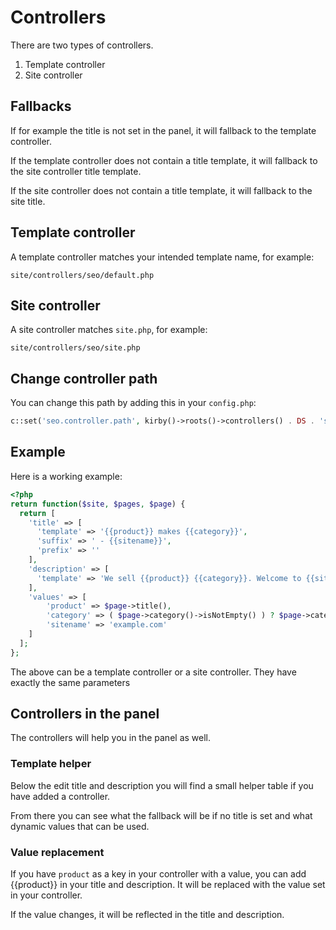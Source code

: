 # Controllers

There are two types of controllers.

1. Template controller
2. Site controller

## Fallbacks

If for example the title is not set in the panel, it will fallback to the template controller.

If the template controller does not contain a title template, it will fallback to the site controller title template.

If the site controller does not contain a title template, it will fallback to the site title.

## Template controller

A template controller matches your intended template name, for example:

```
site/controllers/seo/default.php
```

## Site controller

A site controller matches `site.php`, for example:

```
site/controllers/seo/site.php
```

## Change controller path

You can change this path by adding this in your `config.php`:

```php
c::set('seo.controller.path', kirby()->roots()->controllers() . DS . 'seo');
```

## Example

Here is a working example:

```php
<?php
return function($site, $pages, $page) {
  return [
    'title' => [
      'template' => '{{product}} makes {{category}}',
      'suffix' => ' - {{sitename}}',
      'prefix' => ''
    ],
    'description' => [
      'template' => 'We sell {{product}} {{category}}. Welcome to {{sitename}}!',
    ],
    'values' => [
        'product' => $page->title(),
        'category' => ( $page->category()->isNotEmpty() ) ? $page->category() : 'shoes',
        'sitename' => 'example.com'
    ]
  ];
};
```

The above can be a template controller or a site controller. They have exactly the same parameters

## Controllers in the panel

The controllers will help you in the panel as well.

### Template helper

Below the edit title and description you will find a small helper table if you have added a controller.

From there you can see what the fallback will be if no title is set and what dynamic values that can be used.

### Value replacement

If you have `product` as a key in your controller with a value, you can add {{product}} in your title and description. It will be replaced with the value set in your controller.

If the value changes, it will be reflected in the title and description.